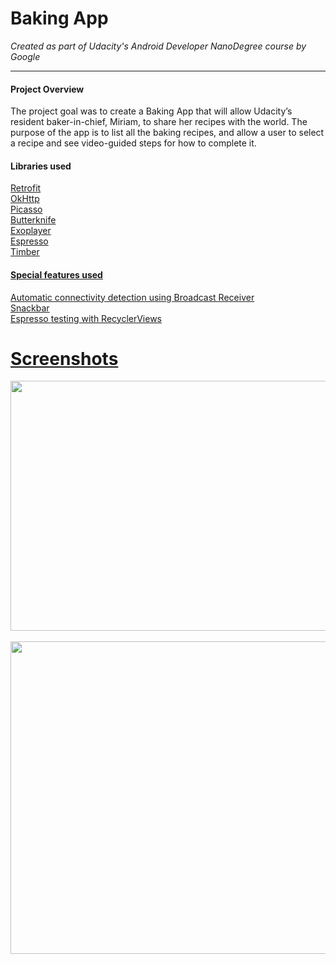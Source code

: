 # Baking App
*Created as part of Udacity's Android Developer NanoDegree course by Google*

__________________

#### Project Overview

The project goal was to create a Baking App that will allow Udacity’s resident baker-in-chief, Miriam, to share her recipes with the world. The purpose of the app is to list all the baking recipes, and allow a user to select a recipe and see video-guided steps for how to complete it.

#### Libraries used
<p><a href="http://square.github.io/retrofit/" target="_blank">Retrofit</a><br/>
<a href="http://square.github.io/okhttp/" target="_blank">OkHttp</a><br/>
<a href="http://square.github.io/picasso/" target="_blank">Picasso</a></br>
<a href="http://jakewharton.github.io/butterknife/">Butterknife</br>
<a href="https://github.com/google/ExoPlayer">Exoplayer</br>
<a href="https://developer.android.com/training/testing/espresso/index.html">Espresso</br>
<a href="https://github.com/JakeWharton/timber">Timber</p>


#### Special features used
<p><a href="https://www.androidhive.info/2012/07/android-detect-internet-connection-status/">Automatic connectivity detection using Broadcast Receiver<br/>
<a href="https://www.androidhive.info/2015/09/android-material-design-snackbar-example/">Snackbar<br/>
<a href="https://spin.atomicobject.com/2016/04/15/espresso-testing-recyclerviews/">Espresso testing with RecyclerViews </p>

#
# Screenshots
<a href="https://user-images.githubusercontent.com/22053146/36641121-9849e17a-1a22-11e8-9bff-c5f40d2e474a.jpg"><img src="https://user-images.githubusercontent.com/22053146/36641121-9849e17a-1a22-11e8-9bff-c5f40d2e474a.jpg" 
data-canonical-src="https://user-images.githubusercontent.com/22053146/36641121-9849e17a-1a22-11e8-9bff-c5f40d2e474a.jpg" 
width="973" height="400" /></a>
</br></br>
<a href="https://user-images.githubusercontent.com/22053146/36641132-c29343e0-1a22-11e8-8586-68108a0058fd.jpg"><img src="https://user-images.githubusercontent.com/22053146/36641132-c29343e0-1a22-11e8-8586-68108a0058fd.jpg" 
data-canonical-src="https://user-images.githubusercontent.com/22053146/36641132-c29343e0-1a22-11e8-8586-68108a0058fd.jpg" 
width="949" height="500" /></a>
